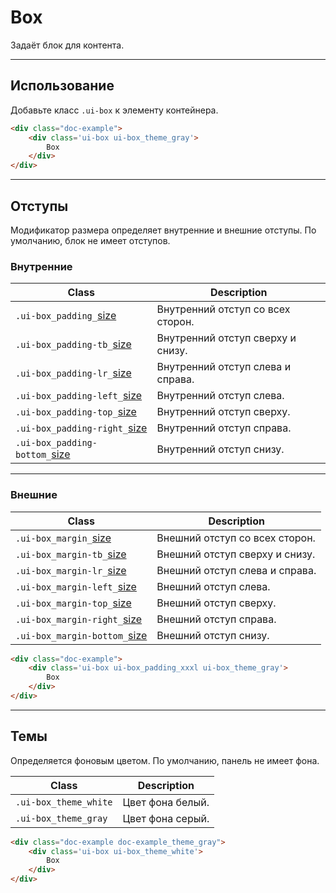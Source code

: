 <!--
docs/layout/box|2
-->

# Box

Задаёт блок для контента.

---

## Использование

Добавьте класс `.ui-box` к элементу контейнера.

``` html
<div class="doc-example">
    <div class='ui-box ui-box_theme_gray'>
        Box
    </div>
</div>
```

---

## Отступы

Модификатор размера определяет внутренние и внешние отступы. По умолчанию, блок не имеет отступов.

### Внутренние

|                         Class                          |            Description            |
|--------------------------------------------------------|-----------------------------------|
|  `.ui-box_padding_`[size](docs/base/sizes.html)        | Внутренний отступ со всех сторон. |
|  `.ui-box_padding-tb_`[size](docs/base/sizes.html)     | Внутренний отступ сверху и снизу. |
|  `.ui-box_padding-lr_`[size](docs/base/sizes.html)     | Внутренний отступ слева и справа. |
|  `.ui-box_padding-left_`[size](docs/base/sizes.html)   | Внутренний отступ слева.          |
|  `.ui-box_padding-top_`[size](docs/base/sizes.html)    | Внутренний отступ сверху.         |
|  `.ui-box_padding-right_`[size](docs/base/sizes.html)  | Внутренний отступ справа.         |
|  `.ui-box_padding-bottom_`[size](docs/base/sizes.html) | Внутренний отступ снизу.          |

---

### Внешние

|                         Class                         |            Description         |
|-------------------------------------------------------|--------------------------------|
|  `.ui-box_margin_`[size](docs/base/sizes.html)        | Внешний отступ со всех сторон. |
|  `.ui-box_margin-tb_`[size](docs/base/sizes.html)     | Внешний отступ сверху и снизу. |
|  `.ui-box_margin-lr_`[size](docs/base/sizes.html)     | Внешний отступ слева и справа. |
|  `.ui-box_margin-left_`[size](docs/base/sizes.html)   | Внешний отступ слева.          |
|  `.ui-box_margin-top_`[size](docs/base/sizes.html)    | Внешний отступ сверху.         |
|  `.ui-box_margin-right_`[size](docs/base/sizes.html)  | Внешний отступ справа.         |
|  `.ui-box_margin-bottom_`[size](docs/base/sizes.html) | Внешний отступ снизу.          |



``` html
<div class="doc-example">
    <div class='ui-box ui-box_padding_xxxl ui-box_theme_gray'>
        Box
    </div>
</div>
```

---

## Темы

Определяется фоновым цветом. По умолчанию, панель не имеет фона.

|           Class           |     Description    |
|---------------------------|--------------------|
|  `.ui-box_theme_white`  |  Цвет фона белый.  |
|  `.ui-box_theme_gray`   |  Цвет фона серый.  |

``` html
<div class="doc-example doc-example_theme_gray">
    <div class='ui-box ui-box_theme_white'>
        Box
    </div>
</div>
```
